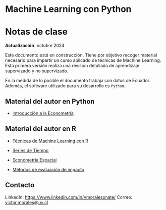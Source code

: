 # Machine Learning con Python

# Notas de clase

**Actualización**: octubre 2024

Este documento está en construcción. Tiene por objetivo recoger material necesario para impartir un curso aplicado de técnicas de Machine Learning. Esta primera versión realiza una revisión detallada de aprendizaje supervizado y no supervizado.

En la medida de lo posible el documento trabaja con datos de Ecuador. Además, el software utilizado para su desarrollo es `Python`.

## Material del autor en Python

- [Introducción a la Econometría](https://vmoprojs.github.io/IntroEconometricsWO/intro.html)

## Material del autor en R

-   [Técnicas de Machine Learning con R](https://bookdown.org/victor_morales/TecnicasML/)

-   [Series de Tiempo](https://bookdown.org/victor_morales/SeriesdeTiempo/)

-   [Econometría Espacial](https://bookdown.org/victor_morales/SpatialEconometrics/)

-   [Métodos de evaluación de impacto](https://bookdown.org/victor_morales/ImpactEvaluation/)

## Contacto

LinkedIn: https://www.linkedin.com/in/vmoralesonate/
Correo: victor.morales@uv.cl


```{tableofcontents}
```
